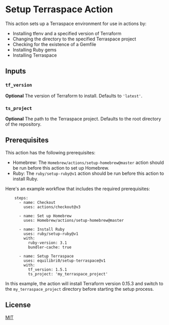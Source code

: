 # Setup Terraspace Action

This action sets up a Terraspace environment for use in actions by:

- Installing tfenv and a specified version of Terraform
- Changing the directory to the specified Terraspace project
- Checking for the existence of a Gemfile
- Installing Ruby gems
- Installing Terraspace

## Inputs

### `tf_version`

**Optional** The version of Terraform to install. Defaults to `'latest'`.

### `ts_project`

**Optional** The path to the Terraspace project. Defaults to the root directory of the repository.

## Prerequisites

This action has the following prerequisites:

- Homebrew: The `Homebrew/actions/setup-homebrew@master` action should be run before this action to set up Homebrew.
- Ruby: The `ruby/setup-ruby@v1` action should be run before this action to install Ruby.

Here's an example workflow that includes the required prerequisites:


```
    steps:
      - name: Checkout
        uses: actions/checkout@v3
      
      - name: Set up Homebrew
        uses: Homebrew/actions/setup-homebrew@master
      
      - name: Install Ruby
        uses: ruby/setup-ruby@v1
        with:
          ruby-version: 3.1
          bundler-cache: true

      - name: Setup Terraspace
        uses: equilibri0/setup-terraspace@v1
        with:
          tf_version: 1.5.1
          ts_project: 'my_terraspace_project'
```

In this example, the action will install Terraform version 0.15.3 and switch to the `my_terraspace_project` directory before starting the setup process.

## License

[MIT](LICENSE)
